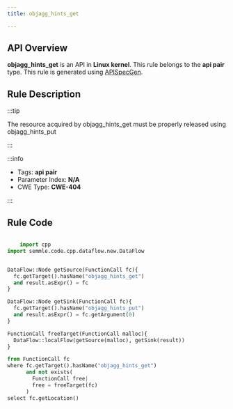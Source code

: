 ```yaml
---
title: objagg_hints_get

---
```



## API Overview
**objagg_hints_get** is an API in **Linux kernel**. This rule belongs to the **api pair** type. This rule is generated using [APISpecGen](../../tools/APISpecGen).
## Rule Description

:::tip

The resource acquired by objagg_hints_get must be properly released using objagg_hints_put

:::

:::info

- Tags: **api pair**
- Parameter Index: **N/A**
- CWE Type: **CWE-404**

:::

## Rule Code
```python

    import cpp
import semmle.code.cpp.dataflow.new.DataFlow


DataFlow::Node getSource(FunctionCall fc){
  fc.getTarget().hasName("objagg_hints_get")
  and result.asExpr() = fc
}

DataFlow::Node getSink(FunctionCall fc){
  fc.getTarget().hasName("objagg_hints_put")
  and result.asExpr() = fc.getArgument(0)
}

FunctionCall freeTarget(FunctionCall malloc){
  DataFlow::localFlow(getSource(malloc), getSink(result))
}

from FunctionCall fc
where fc.getTarget().hasName("objagg_hints_get")
      and not exists(
        FunctionCall free| 
        free = freeTarget(fc)
      )
select fc.getLocation()

    
```